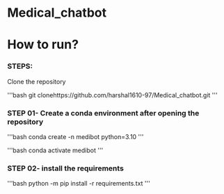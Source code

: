 # Medical_chatbot

# How to run?
### STEPS:

Clone the repository

'''bash
git clonehttps://github.com/harshal1610-97/Medical_chatbot.git
'''

### STEP 01- Create a conda environment after opening the repository

'''bash
conda create -n medibot python=3.10
'''

'''bash
conda activate medibot
'''

### STEP 02- install the requirements
'''bash
python -m pip install -r requirements.txt
'''